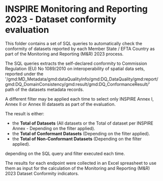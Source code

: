 # INSPIRE Monitoring and Reporting 2023 - Dataset conformity evaluation

This folder contains a set of SQL queries to automatically check the conformity of datasets reported by each Member State / EFTA Country as part of the Monitoring and Reporting (M&R) 2023 process.

The SQL queries extracts the self-declared conformity to Commission Regulation (EU) No 1089/2010 on interoperability of spatial data sets, reported under the '/gmd:MD_Metadata/gmd:dataQualityInfo/gmd:DQ_DataQuality/gmd:report/gmd:DQ_DomainConsistency/gmd:result/gmd:DQ_ConformanceResult/' path of the datasets metadata records.

A different filter may be applied each time to select only INSPIRE Annex I, Annex II or Annex III datasets as part of the evaluation.

The result is either: 

* the **Total of Datasets** (All datasets or the Total of dataset per INSPIRE Annex - Depending on the filter applied).
* the **Total of Conformant Datasets** (Depending on the filter applied).
* the **Total of Non-Conformant Datasets** (Depending on the filter applied).

depending on the SQL query and filter executed each time.

The results for each endpoint were collected in an Excel spreasheet to use them as input for the calculation of the Monitoring and Reporting (M&R) 2023 Dataset Conformity indicators. 
